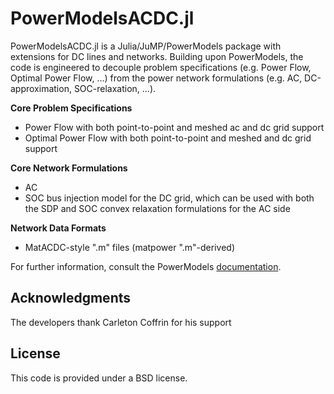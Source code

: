 # PowerModelsACDC.jl

PowerModelsACDC.jl is a Julia/JuMP/PowerModels package with extensions for DC lines and networks.
Building upon  PowerModels, the code is engineered to decouple problem specifications (e.g. Power Flow, Optimal Power Flow, ...) from the power network formulations (e.g. AC, DC-approximation, SOC-relaxation, ...).

**Core Problem Specifications**
* Power Flow with both point-to-point and meshed ac and dc grid support
* Optimal Power Flow with both point-to-point and meshed and dc grid support


**Core Network Formulations**
* AC
* SOC bus injection model for the DC grid, which can be used with both the SDP and SOC convex relaxation formulations for the AC side

**Network Data Formats**
* MatACDC-style ".m" files (matpower ".m"-derived)

For further information, consult the PowerModels [documentation](https://lanl-ansi.github.io/PowerModels.jl/stable/).


## Acknowledgments

The developers thank Carleton Coffrin for his support

## License

This code is provided under a BSD license.

